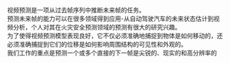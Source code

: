 视频预测是一项从过去帧序列中推断未来帧的任务。  
预测未来帧的能力可以在很多领域得到应用-从自动驾驶汽车的未来状态估计到视频分析，个人对其在火灾安全预测领域的预测有很大的研究兴趣。  
为了使得视频预测模型表现良好，它不仅必须准确地捕捉到物体是如何移动的，还必须准确捕捉到它们的位移是如何影响周围结构的可见性和外观的。  
我们工作的重点是预测一个或多个直接的下一帧是尖锐的、现实的和高分辨率的
